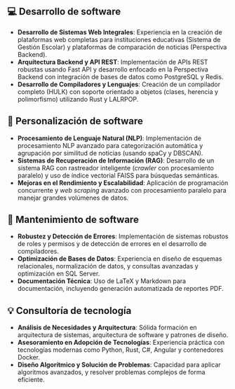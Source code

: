 ## 💻 Desarrollo de software

- **Desarrollo de Sistemas Web Integrales**: Experiencia en la creación de plataformas web completas para instituciones educativas (Sistema de Gestión Escolar) y plataformas de comparación de noticias (Perspectiva Backend).
- **Arquitectura Backend y API REST**: Implementación de APIs REST robustas usando Fast API y desarrollo enfocado en la Perspectiva Backend con integración de bases de datos como PostgreSQL y Redis.
- **Desarrollo de Compiladores y Lenguajes**: Creación de un compilador completo (HULK) con soporte orientado a objetos (clases, herencia y polimorfismo) utilizando Rust y LALRPOP.

## 🔧 Personalización de software

- **Procesamiento de Lenguaje Natural (NLP)**: Implementación de procesamiento NLP avanzado para categorización automática y agrupación por similitud de noticias (usando spaCy y DBSCAN).
- **Sistemas de Recuperación de Información (RAG)**: Desarrollo de un sistema RAG con rastreador inteligente (*crawler* con procesamiento paralelo) y uso de índice vectorial FAISS para búsquedas semánticas.
- **Mejoras en el Rendimiento y Escalabilidad**: Aplicación de programación concurrente y *web scraping* avanzado con procesamiento paralelo para manejar grandes volúmenes de datos.

## 🔩 Mantenimiento de software

- **Robustez y Detección de Errores**: Implementación de sistemas robustos de roles y permisos y de detección de errores en el desarrollo de compiladores.
- **Optimización de Bases de Datos**: Experiencia en diseño de esquemas relacionales, normalización de datos, y consultas avanzadas y optimización en SQL Server.
- **Documentación Técnica**: Uso de LaTeX y Markdown para documentación, incluyendo generación automatizada de reportes PDF.

## 💡 Consultoría de tecnología

- **Análisis de Necesidades y Arquitectura**: Sólida formación en arquitectura de sistemas, arquitectura de software y patrones de diseño.
- **Asesoramiento en Adopción de Tecnologías**: Experiencia práctica con tecnologías modernas como Python, Rust, C#, Angular y contenedores Docker.
- **Diseño Algorítmico y Solución de Problemas**: Capacidad para aplicar algoritmos avanzados, y resolver problemas complejos de forma eficiente.
